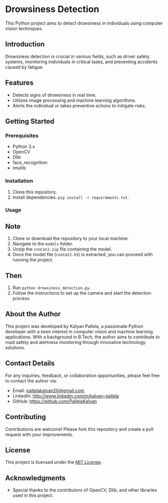# Drowsiness Detection

This Python project aims to detect drowsiness in individuals using computer vision techniques.

## Introduction

Drowsiness detection is crucial in various fields, such as driver safety systems, monitoring individuals in critical tasks, and preventing accidents caused by fatigue.

## Features

- Detects signs of drowsiness in real time.
- Utilizes image processing and machine learning algorithms.
- Alerts the individual or takes preventive actions to mitigate risks.

## Getting Started

### Prerequisites

- Python 3.x
- OpenCV
- Dlib
- face_recognition
- imutils

### Installation

1. Clone this repository.
2. Install dependencies: `pip install -r requirements.txt`.

### Usage
 ## Note 
  1. Clone or download the repository to your local machine.
  2. Navigate to the `models` folder.
  3. Unzip the `cnnCat2.zip` file containing the model.
  4. Once the model file (`cnnCat2.h5`) is extracted, you can proceed with running the project.
     
## Then
1. Run `python drowsiness_detection.py`.
2. Follow the instructions to set up the camera and start the detection process.

## About the Author

This project was developed by Kalyan Pallela, a passionate Python developer with a keen interest in computer vision and machine learning applications. With a background in B.Tech, the author aims to contribute to road safety and alertness monitoring through innovative technology solutions.

## Contact Details

For any inquiries, feedback, or collaboration opportunities, please feel free to contact the author via:

- Email: pallelakalyan20@gmail.com
- LinkedIn: http://www.linkedin.com/in/kalyan-pallela
- GitHub:  https://github.com/PallelaKalyan

## Contributing

Contributions are welcome! Please fork this repository and create a pull request with your improvements.

## License

This project is licensed under the [MIT License](LICENSE).

## Acknowledgments

- Special thanks to the contributors of OpenCV, Dlib, and other libraries used in this project.
